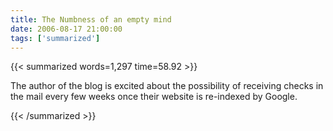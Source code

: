 ```yaml
---
title: The Numbness of an empty mind
date: 2006-08-17 21:00:00
tags: ['summarized']
---
```


{{< summarized words=1,297 time=58.92 >}}

The author of the blog is excited about the possibility of receiving checks in the mail every few weeks once their website is re-indexed by Google.

{{< /summarized >}}
